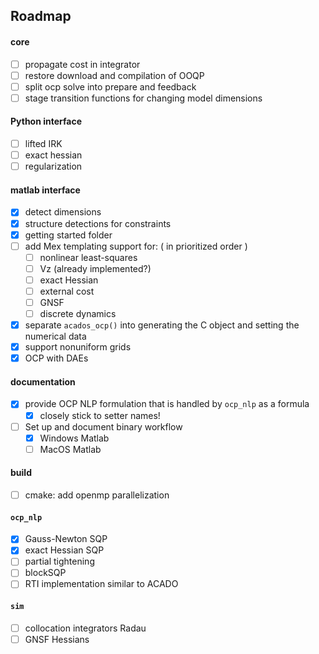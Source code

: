 ## Roadmap

#### core
- [ ] propagate cost in integrator
- [ ] restore download and compilation of OOQP
- [ ] split ocp solve into prepare and feedback
- [ ] stage transition functions for changing model dimensions

#### Python interface
- [ ] lifted IRK
- [ ] exact hessian
- [ ] regularization

#### matlab interface
- [x] detect dimensions
- [x] structure detections for constraints
- [x] getting started folder
- [ ] add Mex templating support for: ( in prioritized order )
    - [ ] nonlinear least-squares
    - [ ] Vz (already implemented?)
    - [ ] exact Hessian
    - [ ] external cost
    - [ ] GNSF
    - [ ] discrete dynamics
- [x] separate `acados_ocp()` into generating the C object and setting the numerical data
- [x] support nonuniform grids
- [x] OCP with DAEs

#### documentation
- [x] provide OCP NLP formulation that is handled by `ocp_nlp` as a formula
    - [x] closely stick to setter names!
- [ ] Set up and document binary workflow
    - [x] Windows Matlab
    - [ ] MacOS Matlab

#### build
- [ ] cmake: add openmp parallelization

#### `ocp_nlp`
- [x] Gauss-Newton SQP
- [x] exact Hessian SQP
- [ ] partial tightening <!-- - [ ] HPNMPC (what?!) -->
- [ ] blockSQP
- [ ] RTI implementation similar to ACADO

#### `sim`
- [ ] collocation integrators Radau
- [ ] GNSF Hessians

